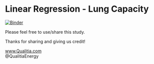 # Linear Regression - Lung Capacity

[![Binder](https://mybinder.org/badge_logo.svg)](https://mybinder.org/v2/gh/qualitia/jupyter-linear-regression-lung-capacity/master)

Please feel free to use/share this study.

Thanks for sharing and giving us credit!

www.Qualitia.com    
@QualitiaEnergy
